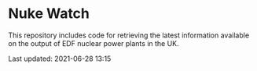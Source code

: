 # Nuke Watch

This repository includes code for retrieving the latest information available on the output of EDF nuclear power plants in the UK.

Last updated: 2021-06-28 13:15